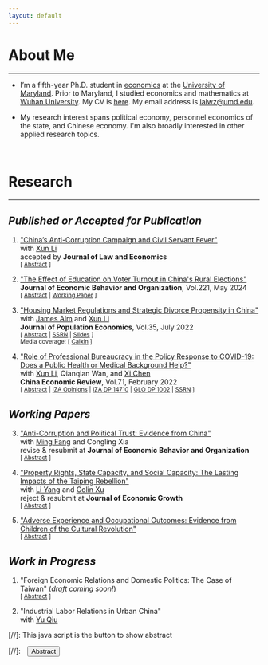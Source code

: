 ```yaml
---
layout: default
---
```


# About Me
-------------------------------------------
- I’m a fifth-year Ph.D. student in [economics](https://econ.umd.edu/) at the [University of Maryland](https://www.umd.edu/). Prior to Maryland, I studied economics and mathematics at [Wuhan University](https://www.whu.edu.cn/). My CV is [here](/assets/pdfs/CV.pdf). My email address is [laiwz@umd.edu](mailto:laiwz@umd.edu).

- My research interest spans political economy, personnel economics of the state, and Chinese economy. I'm also broadly interested in other applied research topics.

<br>

# Research
-------------------------------------------
## _Published or Accepted for Publication_
1. ["China’s Anti-Corruption Campaign and Civil Servant Fever"](https://papers.ssrn.com/sol3/papers.cfm?abstract_id=3662406) <br>
with [Xun Li](https://sites.google.com/site/xlihomepage/) <br>
accepted by **Journal of Law and Economics** <br>
<small>[ <a href="#/" onclick="visib('civilservant')">Abstract</a> ]</small>

    <div id="civilservant" style="display: none; text-align: left; line-height: 1.5" >
    What is the impact of anti-corruption efforts on entry into bureaucratic jobs? This paper approaches this question theoretically and empirically through the lens of China's anti-corruption campaign since 2013. We leverage a novel dataset of national civil service exams. Exploiting assignment and timing variations in anti-corruption inspections on government departments, our difference-in-differences estimate shows that a department had significantly fewer applicants following an inspection. We provide evidence that the decline in bureaucratic entry has occurred since the campaign lowered the (expected) returns from bureaucratic jobs by (i) improving corruption detection and (ii) constraining power likely to be abused. In contrast, we do not find evidence that the campaign affected legal income. Furthermore, simulation exercises suggest that after the anti-corruption campaign, incoming bureaucrats may have lower ability but higher prosociality than before.
    <br><br/></div>

1. ["The Effect of Education on Voter Turnout in China's Rural Elections"](https://doi.org/10.1016/j.jebo.2024.03.021) <br>
**Journal of Economic Behavior and Organization**, Vol.221, May 2024 <br>
<small>[ <a href="#/" onclick="visib('turnout')">Abstract</a> | [Working Paper](/assets/pdfs/turnout_draft.pdf) ]</small>

    <div id="turnout" style="display: none; text-align: left; line-height: 1.5" >
    Conventional wisdom and evidence from democracies suggest that more education should increase voter turnout. This paper revisits this issue by analyzing turnout in China's rural elections. Employing an instrumental variable strategy, I find that more education reduces turnout in rural elections. I provide suggestive evidence that more educated people may face higher opportunity costs of voting, which explain about a quarter of cross-province variation in education-turnout links. I also discuss the role of other factors, including Confucian culture and election stakes.
    <br><br/></div>

1. ["Housing Market Regulations and Strategic Divorce Propensity in China"](https://link.springer.com/article/10.1007/s00148-021-00853-2) <br>
with [James Alm](https://liberalarts.tulane.edu/departments/economics/people/james-alm) and [Xun Li](https://sites.google.com/site/xlihomepage/) <br>
**Journal of Population Economics**, Vol.35, July 2022 <br>
<small>[ <a href="#/" onclick="visib('housing-market-divorce')">Abstract</a> | [SSRN](https://papers.ssrn.com/sol3/papers.cfm?abstract_id=3480934) | [Slides](/assets/pdfs/Divorce_Renmin-GLO_20211212.pdf) ]</small><br>
<small>Media coverage: [ [Caixin](https://cec.blog.caixin.com/archives/262217) ]</small>

    <div id="housing-market-divorce" style="display: none; text-align: left; line-height: 1.5" >
    In China’s regulated housing markets, a married couple may choose strategically to divorce in order to purchase more houses and/or purchase with more favorable financial conditions. Our study examines the propensity for strategic divorce induced by housing market regulations in China. To overcome the difficulty of using conventional divorce data to distinguish between a “true” divorce and a strategic (or a “fake”) divorce, we design an identification strategy using data on internet searches for divorce- and marriage-related keywords in 32 Chinese major cities from 2009 through 2016. Our difference-in-differences estimates provide robust evidence that housing market regulations significantly increase the propensity for strategic divorce. Our results also show that the increase in the propensity for strategic divorce is weaker in cities with higher male–female ratios and with stronger Confucian ideologies. These findings point to the role that housing market regulations play in distorting a family’s choices, as well as to the importance for policymakers to consider unintended impacts of regulations.
    <br><br/></div>


2. ["Role of Professional Bureaucracy in the Policy Response to COVID-19: Does a Public Health or Medical Background Help?"](https://www.sciencedirect.com/science/article/pii/S1043951X21001516?via%3Dihub) <br>
with [Xun Li](https://sites.google.com/site/xlihomepage/), Qianqian Wan, and [Xi Chen](https://ysph.yale.edu/profile/xi_chen/) <br>
**China Economic Review**, Vol.71, February 2022 <br>
<small>[ <a href="#/" onclick="visib('bureaucracy-covid')">Abstract</a> | [IZA Opinions](https://wol.iza.org/opinions/does-health-professionalism-among-bureaucrats-help-weather-covid-pandemic) | [IZA DP 14710](https://www.iza.org/publications/dp/14710) | [GLO DP 1002](https://ideas.repec.org/p/zbw/glodps/1002.html) | [SSRN](https://papers.ssrn.com/sol3/papers.cfm?abstract_id=3713238) ]</small>

    <div id="bureaucracy-covid" style="display: none; text-align: left; line-height: 1.5" >
    In response to the outbreak of coronavirus disease 2019 (COVID-19), there have been substantial variations in policy response and performance for disease control and prevention within and across nations. It remains unclear to what extent these variations may be explained by bureaucrats' professionalism, as measured by their educational background or work experience in public health or medicine. To investigate the effects of officials' professionalism on their response to and performance in fighting the COVID-19 pandemic, we collect information from the résumés of government and Party officials in 294 Chinese cities, and integrate this information with other data sources, including weather conditions, city characteristics, COVID-19-related policy measures, and health outcomes. We show that, on average, cities whose top officials had public health or medical backgrounds (PHMBGs) had a significantly lower infection rate than cities whose top officials lacked such backgrounds. We test the mechanisms of these effects and find that cities whose officials had a PHMBG implemented community closure more rapidly than those lacked such backgrounds. Our findings highlight the importance of professionalism in combating the pandemic.
    <br><br/></div>


## _Working Papers_
3. ["Anti-Corruption and Political Trust: Evidence from China"](/assets/pdfs/trust_draft.pdf) <br>
with [Ming Fang](https://94mingfang.weebly.com/) and Congling Xia <br>
revise & resubmit at **Journal of Economic Behavior and Organization** <br>
<small>[ <a href="#/" onclick="visib('anticorruption-trust')">Abstract</a> ]</small>

    <div id="anticorruption-trust" style="display: none; text-align: left; line-height: 1.5" >
    How can anti-corruption efforts influence political trust in government? We investigate this question through the lens of China's recent anti-corruption campaign, launched in 2013, which has disclosed many corruption investigations to the public for the first time. By analyzing a large individual panel dataset, we show that, on average, the campaign has significantly reduced political trust, particularly among groups less informed about corruption before the campaign. We document strong heterogeneity in changes in political trust, possibly driven by a pro-and-anti-government cleavage, as captured by previous unpleasant experiences with the government, pro-government indoctrination, and Confucian norms. Our results fit a model in which polarization is rationalized by different priors about the government. We also rule out several alternative explanations for our findings.
    <br><br/></div>

5. ["Property Rights, State Capacity, and Social Capacity: The Lasting Impacts of the Taiping Rebellion"](/assets/pdfs/taiping_draft.pdf) <br>
with [Li Yang](https://sites.google.com/view/lyang/) and [Colin Xu](https://english.ckgsb.edu.cn/faculty/lixin-colin-xu/) <br>
reject & resubmit at **Journal of Economic Growth** <br>
<small>[ <a href="#/" onclick="visib('taiping')">Abstract</a> ]</small>

    <div id="taiping" style="display: none; text-align: left; line-height: 1.5" >
    We study the impacts on development of the Taiping Rebellion (1850-1864), one of the deadliest civil wars in human history and a key turning point of China toward modernity. We find that the rebellion experience, on the margin, had positive impacts in some areas, as captured by a range of outcomes, including better land property rights, improved local fiscal capacity, enhanced social capacity, stronger political efficacy, as well as fewer deaths during the Great Famine (1959-1961). We also find empirical support for the complementarity between state capacity and social capacity. The results suggest that the effects of violent conflicts on local state capacity and social capacity could partly explain large within-country variation in development.
    <br><br/></div>

4. ["Adverse Experience and Occupational Outcomes: Evidence from Children of the Cultural Revolution"](/assets/pdfs/cr_draft.pdf) <br>
<small>[ <a href="#/" onclick="visib('cultural_revolution')">Abstract</a> ]</small>

    <div id="cultural_revolution" style="display: none; text-align: left; line-height: 1.5" >
    This paper studies the long-term occupational effects of China's Cultural Revolution (1966--76, CR), which involved a strong sense of dislike towards professionals. Using a difference-in-differences design, I find that individuals whose fathers experienced higher levels of violence during the CR are less inclined to pursue professional occupations. However, I do not observe a significant impact of mothers' exposure. Furthermore, there is limited evidence that the CR led to constraints hindering access to professional jobs in terms of human capital, family environment, and local economic conditions. I find patterns consistent with a model of preference transmission within families. Additionally, I provide evidence indicating that the dislike towards professional occupations may persist in the third generation, especially in the patriarchal line.
    <br><br/></div>

<!--
1. ["Human Capital Development under Trade Conflict"](/assets/pdfs/major_draft.pdf) <br>
with [Xun Li](https://sites.google.com/site/xlihomepage/) <br>
<small>[ <a href="#/" onclick="visib('major')">Abstract</a> | [SSRN](https://papers.ssrn.com/sol3/papers.cfm?abstract_id=4803656) ]</small>

    <div id="major" style="display: none; text-align: left; line-height: 1.5" >
    This paper studies the impact of China-US trade war on human capital development in China, as captured by college major choice. We conduct both theoretical and empirical analyses. The simple model indicates that information signaling better prospects for STEM graduates can push high ability students toward STEM majors. Our empirical investigation leverages novel, detailed data on college admission statistics. We document an increased gap in admission cutoffs between STEM and non-STEM majors after the trade war broke out in 2018, implying a shift of high ability students toward STEM majors. This increase in the cutoff gap is more pronounced in provinces highly exposed to additional US tariffs. We offer evidence that the behavioral change in major choice is due to career considerations based on observed advantages of STEM graduates or attention to STEM-favorable national development plans, rather than nationalistic responses to the nation's call for tech self-sufficiency.
    <br><br/></div>
-->

## _Work in Progress_
1. "Foreign Economic Relations and Domestic Politics: The Case of Taiwan" (_draft coming soon!_) <br>
<small> [ <a href="#/" onclick="visib('taiwan-exports')">Abstract</a> ] </small>

    <div id="taiwan-exports" style="display: none; text-align: left; line-height: 1.5" >
    How do foreign economic influences shape domestic politics? I study this question leveraging the unique settings of Taiwan, where exports heavily rely on the Chinese market, and the major political cleavage is relations with mainland China. Using a shift-share design,  I find that townships with more exports to mainland China vote less for the Democratic Progressive Party, the major party that unequivocally supports Taiwanese independence. I offer suggestive evidence that interested voters may worry about losing economic benefits brought by exports to mainland China and so avoid choices likely to cause tensions. I do not detect impacts on party identification, identity, and attitudes toward unification or independence.
    <br><br/></div>

2. "Industrial Labor Relations in Urban China" <br>
with [Yu Qiu](https://jessyuqiu.github.io/)

[//]: This java script is the button to show abstract
<script>
 function visib(id) {
  var x = document.getElementById(id);
  if (x.style.display === "block") {
    x.style.display = "none";
  } else {
    x.style.display = "block";
  }
}
</script>

[//]:&emsp;<button onclick="visib('polariz')" class="btn btn--inverse btn--small">Abstract</button>
